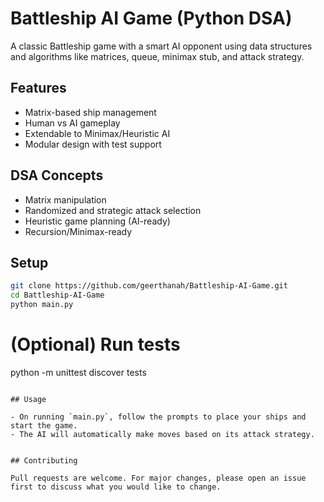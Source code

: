 #  Battleship AI Game (Python DSA)

A classic Battleship game with a smart AI opponent using data structures and algorithms like matrices, queue, minimax stub, and attack strategy.

##  Features

- Matrix-based ship management
- Human vs AI gameplay
- Extendable to Minimax/Heuristic AI
- Modular design with test support

##  DSA Concepts

- Matrix manipulation
- Randomized and strategic attack selection
- Heuristic game planning (AI-ready)
- Recursion/Minimax-ready

##  Setup

```bash
git clone https://github.com/geerthanah/Battleship-AI-Game.git
cd Battleship-AI-Game
python main.py

```
# (Optional) Run tests
python -m unittest discover tests
```

## Usage

- On running `main.py`, follow the prompts to place your ships and start the game.
- The AI will automatically make moves based on its attack strategy.


## Contributing

Pull requests are welcome. For major changes, please open an issue first to discuss what you would like to change.

